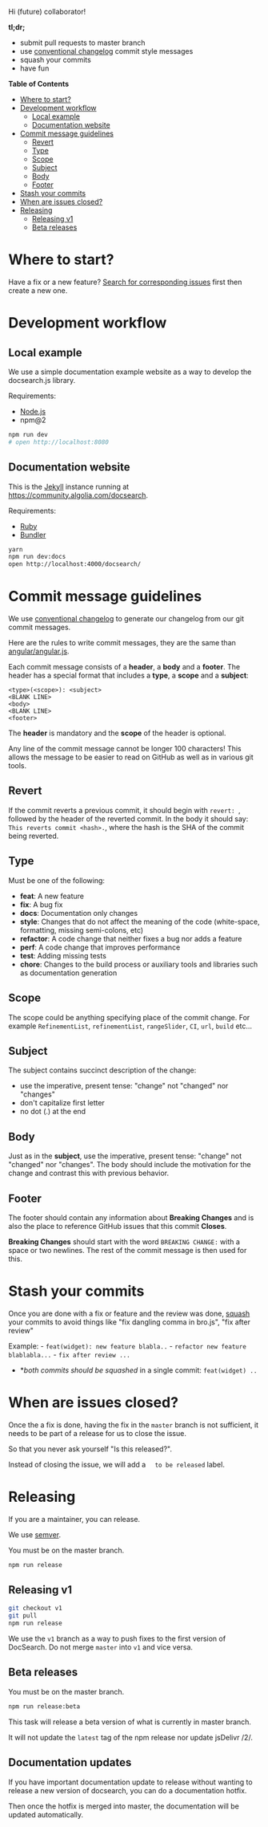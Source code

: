 Hi (future) collaborator!

**tl;dr;**
- submit pull requests to master branch
- use [conventional changelog](https://github.com/ajoslin/conventional-changelog/blob/master/conventions/angular.md) commit style messages
- squash your commits
- have fun

<!-- START doctoc generated TOC please keep comment here to allow auto update -->
<!-- DON'T EDIT THIS SECTION, INSTEAD RE-RUN doctoc TO UPDATE -->
**Table of Contents**

- [Where to start?](#where-to-start)
- [Development workflow](#development-workflow)
  - [Local example](#local-example)
  - [Documentation website](#documentation-website)
- [Commit message guidelines](#commit-message-guidelines)
  - [Revert](#revert)
  - [Type](#type)
  - [Scope](#scope)
  - [Subject](#subject)
  - [Body](#body)
  - [Footer](#footer)
- [Stash your commits](#stash-your-commits)
- [When are issues closed?](#when-are-issues-closed)
- [Releasing](#releasing)
  - [Releasing v1](#releasing-v1)
  - [Beta releases](#beta-releases)

<!-- END doctoc generated TOC please keep comment here to allow auto update -->

# Where to start?

Have a fix or a new feature? [Search for corresponding issues](https://github.com/algolia/docsearch/issues) first then create a new one.

# Development workflow

## Local example

We use a simple documentation example website as a way to develop the docsearch.js library.

Requirements:
- [Node.js](https://nodejs.org/en/)
- npm@2

```sh
npm run dev
# open http://localhost:8080
```

## Documentation website

This is the [Jekyll](https://jekyllrb.com/) instance running at https://community.algolia.com/docsearch.

Requirements:
- [Ruby](https://www.ruby-lang.org/en/)
- [Bundler](http://bundler.io/)

```sh
yarn
npm run dev:docs
open http://localhost:4000/docsearch/
```

# Commit message guidelines

We use [conventional changelog](https://github.com/ajoslin/conventional-changelog) to generate our changelog from our git commit messages.

Here are the rules to write commit messages, they are the same than [angular/angular.js](https://github.com/angular/angular.js/blob/7c792f4cc99515ac27ed317e0e35e40940b3a400/CONTRIBUTING.md#commit-message-format).

Each commit message consists of a **header**, a **body** and a **footer**.  The header has a special
format that includes a **type**, a **scope** and a **subject**:

```text
<type>(<scope>): <subject>
<BLANK LINE>
<body>
<BLANK LINE>
<footer>
```

The **header** is mandatory and the **scope** of the header is optional.

Any line of the commit message cannot be longer 100 characters! This allows the message to be easier
to read on GitHub as well as in various git tools.

## Revert
If the commit reverts a previous commit, it should begin with `revert: `, followed by the header of the reverted commit. In the body it should say: `This reverts commit <hash>.`, where the hash is the SHA of the commit being reverted.

## Type
Must be one of the following:

* **feat**: A new feature
* **fix**: A bug fix
* **docs**: Documentation only changes
* **style**: Changes that do not affect the meaning of the code (white-space, formatting, missing
  semi-colons, etc)
* **refactor**: A code change that neither fixes a bug nor adds a feature
* **perf**: A code change that improves performance
* **test**: Adding missing tests
* **chore**: Changes to the build process or auxiliary tools and libraries such as documentation
  generation

## Scope
The scope could be anything specifying place of the commit change. For example `RefinementList`,
`refinementList`, `rangeSlider`, `CI`, `url`, `build` etc...

## Subject
The subject contains succinct description of the change:

* use the imperative, present tense: "change" not "changed" nor "changes"
* don't capitalize first letter
* no dot (.) at the end

## Body
Just as in the **subject**, use the imperative, present tense: "change" not "changed" nor "changes".
The body should include the motivation for the change and contrast this with previous behavior.

## Footer
The footer should contain any information about **Breaking Changes** and is also the place to
reference GitHub issues that this commit **Closes**.

**Breaking Changes** should start with the word `BREAKING CHANGE:` with a space or two newlines. The rest of the commit message is then used for this.

# Stash your commits

Once you are done with a fix or feature and the review was done, [squash](http://gitready.com/advanced/2009/02/10/squashing-commits-with-rebase.html) your commits to avoid things like "fix dangling comma in bro.js", "fix after review"

Example:
    - `feat(widget): new feature blabla..`
    - `refactor new feature blablabla...`
    - `fix after review ...`
  - **both commits should be squashed* in a single commit: `feat(widget) ..`

# When are issues closed?

Once the a fix is done, having the fix in the `master` branch is not sufficient, it needs to be part of a release for us to close the issue.

So that you never ask yourself "Is this released?".

Instead of closing the issue, we will add a `  to be released` label.

# Releasing

If you are a maintainer, you can release.

We use [semver](http://semver-ftw.org/).

You must be on the master branch.

```sh
npm run release
```

## Releasing v1

```sh
git checkout v1
git pull
npm run release
```

We use the `v1` branch as a way to push fixes to the first version of DocSearch. Do not merge `master` into `v1` and
vice versa.

## Beta releases

You must be on the master branch.

```sh
npm run release:beta
```

This task will release a beta version of what is currently in master branch.

It will not update the `latest` tag of the npm release nor update jsDelivr /2/.

## Documentation updates

If you have important documentation update to release without wanting to release
a new version of docsearch, you can do a documentation hotfix.

Then once the hotfix is merged into master, the documentation will be updated automatically.
